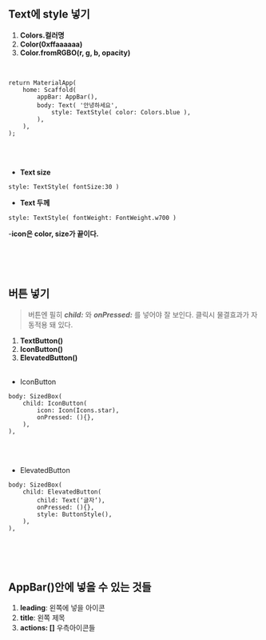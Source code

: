 ## Text에 style 넣기
1. **Colors.컬러명**
2. **Color(0xffaaaaaa)**
3. **Color.fromRGBO(r, g, b, opacity)**
<br>

```
return MaterialApp(
    home: Scaffold(
        appBar: AppBar(),
        body: Text( '안녕하세요',
            style: TextStyle( color: Colors.blue ),
        ),
    ),
);
```

<br><br>

- **Text size**

``` style: TextStyle( fontSize:30 ) ```
<br>

- **Text 두께**

``` style: TextStyle( fontWeight: FontWeight.w700 ) ```
<br>

-**icon은 color, size가 끝이다.**

<br><br><br>

## 버튼 넣기
>버튼엔 필히 ***child:*** 와 ***onPressed:*** 를 넣어야 잘 보인다.
>클릭시 물결효과가 자동적용 돼 있다.
1. **TextButton()**
2. **IconButton()**
3. **ElevatedButton()**
<br><br>

- IconButton
```
body: SizedBox(
	child: IconButton(
		icon: Icon(Icons.star),
		onPressed: (){},
	),
),
```
<br><br>

 - ElevatedButton
```
body: SizedBox(
	child: ElevatedButton(
		child: Text(‘글자‘),
		onPressed: (){},
		style: ButtonStyle(),
	),
),
```
<br><br><br>

## AppBar()안에 넣을 수 있는 것들

1. **leading**: 왼쪽에 넣을 아이콘
2. **title**: 왼쪽 제목
3. **actions: []** 우측아이콘들